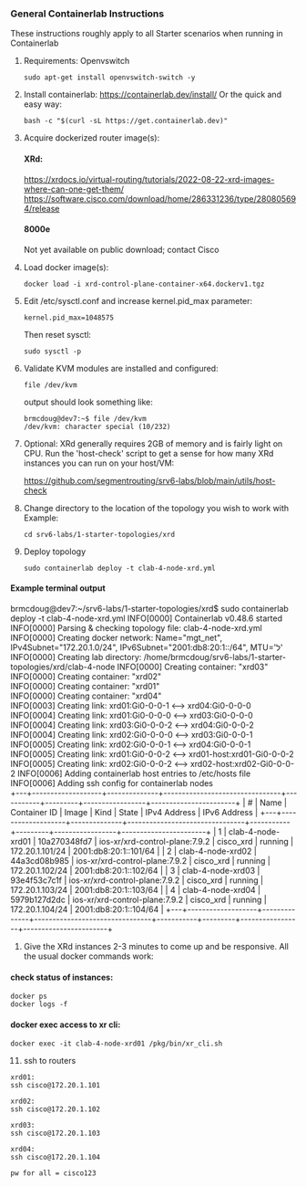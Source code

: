 ### General Containerlab Instructions
These instructions roughly apply to all Starter scenarios when running in Containerlab
   
1. Requirements: Openvswitch
   ```
   sudo apt-get install openvswitch-switch -y
   ```
   
2. Install containerlab: https://containerlab.dev/install/
   Or the quick and easy way:
   ```
   bash -c "$(curl -sL https://get.containerlab.dev)"
   ```

3. Acquire dockerized router image(s):
   
   #### XRd:
   https://xrdocs.io/virtual-routing/tutorials/2022-08-22-xrd-images-where-can-one-get-them/
   https://software.cisco.com/download/home/286331236/type/280805694/release

   #### 8000e
   Not yet available on public download; contact Cisco

4. Load docker image(s):
   ```
   docker load -i xrd-control-plane-container-x64.dockerv1.tgz 
   ``` 

5. Edit /etc/sysctl.conf and increase kernel.pid_max parameter:
   ```
   kernel.pid_max=1048575
   ```
   Then reset sysctl: 
   ```
   sudo sysctl -p
   ```
     
6. Validate KVM modules are installed and configured:
   ```
   file /dev/kvm
   ```
   output should look something like:
   ```
   brmcdoug@dev7:~$ file /dev/kvm
   /dev/kvm: character special (10/232)
   ```
7. Optional: XRd generally requires 2GB of memory and is fairly light on CPU. Run the 'host-check' script to get a sense for how many XRd instances you can run on your host/VM: 

    https://github.com/segmentrouting/srv6-labs/blob/main/utils/host-check

8.  Change directory to the location of the topology you wish to work with
    Example: 
    ```
    cd srv6-labs/1-starter-topologies/xrd
    ```
   
9.  Deploy topology
    ```
    sudo containerlab deploy -t clab-4-node-xrd.yml
    ```

#### Example terminal output
brmcdoug@dev7:~/srv6-labs/1-starter-topologies/xrd$ sudo containerlab deploy -t clab-4-node-xrd.yml
INFO[0000] Containerlab v0.48.6 started                 
INFO[0000] Parsing & checking topology file: clab-4-node-xrd.yml 
INFO[0000] Creating docker network: Name="mgt_net", IPv4Subnet="172.20.1.0/24", IPv6Subnet="2001:db8:20:1::/64", MTU='ל' 
INFO[0000] Creating lab directory: /home/brmcdoug/srv6-labs/1-starter-topologies/xrd/clab-4-node 
INFO[0000] Creating container: "xrd03"                  
INFO[0000] Creating container: "xrd02"                  
INFO[0000] Creating container: "xrd01"                  
INFO[0000] Creating container: "xrd04"                  
INFO[0003] Creating link: xrd01:Gi0-0-0-1 <--> xrd04:Gi0-0-0-0 
INFO[0004] Creating link: xrd01:Gi0-0-0-0 <--> xrd03:Gi0-0-0-0 
INFO[0004] Creating link: xrd03:Gi0-0-0-2 <--> xrd04:Gi0-0-0-2 
INFO[0004] Creating link: xrd02:Gi0-0-0-0 <--> xrd03:Gi0-0-0-1 
INFO[0005] Creating link: xrd02:Gi0-0-0-1 <--> xrd04:Gi0-0-0-1 
INFO[0005] Creating link: xrd01:Gi0-0-0-2 <--> xrd01-host:xrd01-Gi0-0-0-2 
INFO[0005] Creating link: xrd02:Gi0-0-0-2 <--> xrd02-host:xrd02-Gi0-0-0-2 
INFO[0006] Adding containerlab host entries to /etc/hosts file 
INFO[0006] Adding ssh config for containerlab nodes     
+---+-------------------+--------------+--------------------------------+-----------+---------+-----------------+-----------------------+
| # |       Name        | Container ID |             Image              |   Kind    |  State  |  IPv4 Address   |     IPv6 Address      |
+---+-------------------+--------------+--------------------------------+-----------+---------+-----------------+-----------------------+
| 1 | clab-4-node-xrd01 | 10a270348fd7 | ios-xr/xrd-control-plane:7.9.2 | cisco_xrd | running | 172.20.1.101/24 | 2001:db8:20:1::101/64 |
| 2 | clab-4-node-xrd02 | 44a3cd08b985 | ios-xr/xrd-control-plane:7.9.2 | cisco_xrd | running | 172.20.1.102/24 | 2001:db8:20:1::102/64 |
| 3 | clab-4-node-xrd03 | 93e4f53c7c1f | ios-xr/xrd-control-plane:7.9.2 | cisco_xrd | running | 172.20.1.103/24 | 2001:db8:20:1::103/64 |
| 4 | clab-4-node-xrd04 | 5979b127d2dc | ios-xr/xrd-control-plane:7.9.2 | cisco_xrd | running | 172.20.1.104/24 | 2001:db8:20:1::104/64 |
+---+-------------------+--------------+--------------------------------+-----------+---------+-----------------+-----------------------+

1.  Give the XRd instances 2-3 minutes to come up and be responsive. All the usual docker commands work:

#### check status of instances:
```
docker ps
docker logs -f 
```
#### docker exec access to xr cli:
```
docker exec -it clab-4-node-xrd01 /pkg/bin/xr_cli.sh
```

11. ssh to routers
```
xrd01:
ssh cisco@172.20.1.101

xrd02:
ssh cisco@172.20.1.102

xrd03:
ssh cisco@172.20.1.103

xrd04:
ssh cisco@172.20.1.104

pw for all = cisco123
```